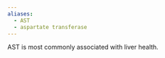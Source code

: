 ```yaml
---
aliases:
  - AST
  - aspartate transferase
---
```

AST is most commonly associated with liver health.

